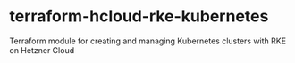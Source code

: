 # terraform-hcloud-rke-kubernetes
Terraform module for creating and managing Kubernetes clusters with RKE on Hetzner Cloud
